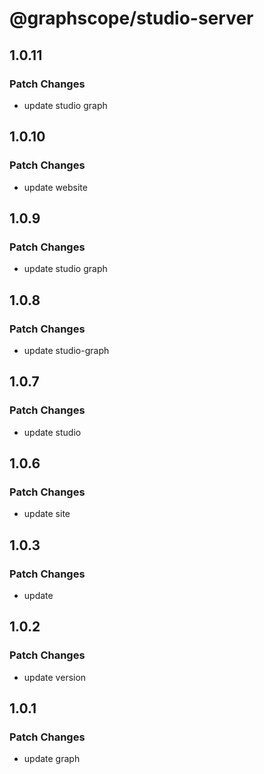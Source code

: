 # @graphscope/studio-server

## 1.0.11

### Patch Changes

- update studio graph

## 1.0.10

### Patch Changes

- update website

## 1.0.9

### Patch Changes

- update studio graph

## 1.0.8

### Patch Changes

- update studio-graph

## 1.0.7

### Patch Changes

- update studio

## 1.0.6

### Patch Changes

- update site

## 1.0.3

### Patch Changes

- update

## 1.0.2

### Patch Changes

- update version

## 1.0.1

### Patch Changes

- update graph
